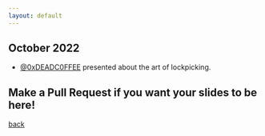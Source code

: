 ```yaml
---
layout: default
---
```


## October 2022

- [@0xDEADC0FFEE](https://twitter.com/0xDEADC0FFEE) presented about the art of lockpicking.  


## Make a Pull Request if you want your slides to be here!

[back](/)